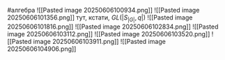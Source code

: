#алгебра 
![[Pasted image 20250606100934.png]]
![[Pasted image 20250606101356.png]]
тут, кстати, $GL(|S_{|G|}, q|)$
![[Pasted image 20250606101816.png]]
![[Pasted image 20250606102834.png]]
![[Pasted image 20250606103112.png]]
![[Pasted image 20250606103520.png]]
![[Pasted image 20250606103911.png]]
![[Pasted image 20250606104906.png]]